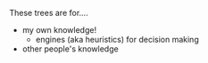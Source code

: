 These trees are for....
- my own knowledge! 
	- engines (aka heuristics) for decision making
- other people's knowledge
